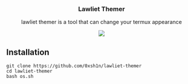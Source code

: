 <h3 align="center">   
   Lawliet Themer
   </h3> 
 <p align="center"> 
 lawliet themer is a tool that can change your termux appearance
 </p> 
<p align="center">
<img src="https://cdn.discordapp.com/attachments/1175528789619511366/1187700341693759559/Screenshot_2023_1222_181645.png?ex=6597d723&is=65856223&hm=208a2cdda7e5b21011bf42517194d63b0b7363fe453f8ab35a5d785d7f98d119&">
</p>

 <h2>Installation</h2> 

 ``` 
 git clone https://github.com/0xsh1n/lawliet-themer
 cd lawliet-themer
 bash os.sh
 ``` 

